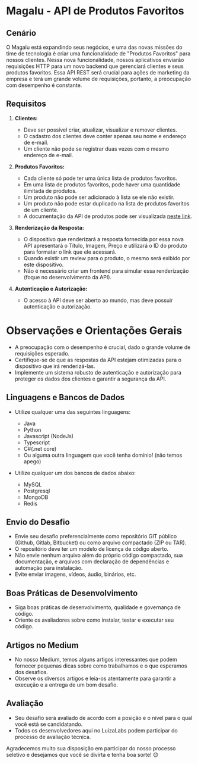 # Magalu - API de Produtos Favoritos

## Cenário

O Magalu está expandindo seus negócios, e uma das novas missões do time de tecnologia é criar uma funcionalidade de "Produtos Favoritos" para nossos clientes. Nessa nova funcionalidade, nossos aplicativos enviarão requisições HTTP para um novo backend que gerenciará clientes e seus produtos favoritos. Essa API REST será crucial para ações de marketing da empresa e terá um grande volume de requisições, portanto, a preocupação com desempenho é constante.

## Requisitos

1. **Clientes:**
   - Deve ser possível criar, atualizar, visualizar e remover clientes.
   - O cadastro dos clientes deve conter apenas seu nome e endereço de e-mail.
   - Um cliente não pode se registrar duas vezes com o mesmo endereço de e-mail.

2. **Produtos Favoritos:**
   - Cada cliente só pode ter uma única lista de produtos favoritos.
   - Em uma lista de produtos favoritos, pode haver uma quantidade ilimitada de produtos.
   - Um produto não pode ser adicionado à lista se ele não existir.
   - Um produto não pode estar duplicado na lista de produtos favoritos de um cliente.
   - A documentação da API de produtos pode ser visualizada [neste link](https://gist.github.com/hugocs1/5d0adbdec5be6db81a1ae7b42a88adee).

3. **Renderização da Resposta:**
   - O dispositivo que renderizará a resposta fornecida por essa nova API apresentará o Título, Imagem, Preço e utilizará o ID do produto para formatar o link que ele acessará.
   - Quando existir um review para o produto, o mesmo será exibido por este dispositivo.
   - Não é necessário criar um frontend para simular essa renderização (foque no desenvolvimento da API).

4. **Autenticação e Autorização:**
   - O acesso à API deve ser aberto ao mundo, mas deve possuir autenticação e autorização.

# Observações e Orientações Gerais

- A preocupação com o desempenho é crucial, dado o grande volume de requisições esperado.
- Certifique-se de que as respostas da API estejam otimizadas para o dispositivo que irá renderizá-las.
- Implemente um sistema robusto de autenticação e autorização para proteger os dados dos clientes e garantir a segurança da API.


## Linguagens e Bancos de Dados

- Utilize qualquer uma das seguintes linguagens:
  - Java
  - Python
  - Javascript (NodeJs)
  - Typescript
  - C#(.net core)
  - Ou alguma outra linguagem que você tenha domínio! (não temos apego)

- Utilize qualquer um dos bancos de dados abaixo:
  - MySQL
  - Postgresql
  - MongoDB
  - Redis

## Envio do Desafio

- Envie seu desafio preferencialmente como repositório GIT público (Github, Gitlab, Bitbucket) ou como arquivo compactado (ZIP ou TAR).
- O repositório deve ter um modelo de licença de código aberto.
- Não envie nenhum arquivo além do próprio código compactado, sua documentação, e arquivos com declaração de dependências e automação para instalação.
- Evite enviar imagens, vídeos, áudio, binários, etc.

## Boas Práticas de Desenvolvimento

- Siga boas práticas de desenvolvimento, qualidade e governança de código.
- Oriente os avaliadores sobre como instalar, testar e executar seu código.

## Artigos no Medium

- No nosso Medium, temos alguns artigos interessantes que podem fornecer pequenas dicas sobre como trabalhamos e o que esperamos dos desafios.
- Observe os diversos artigos e leia-os atentamente para garantir a execução e a entrega de um bom desafio.

## Avaliação

- Seu desafio será avaliado de acordo com a posição e o nível para o qual você está se candidatando.
- Todos os desenvolvedores aqui no LuizaLabs podem participar do processo de avaliação técnica.

Agradecemos muito sua disposição em participar do nosso processo seletivo e desejamos que você se divirta e tenha boa sorte! 😊
